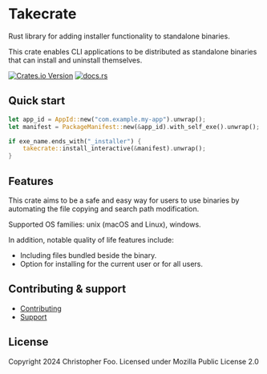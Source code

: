 # Takecrate

Rust library for adding installer functionality to standalone binaries.

This crate enables CLI applications to be distributed as standalone binaries that can install and uninstall themselves.

[![Crates.io Version](https://img.shields.io/crates/v/takecrate)](https://crates.io/crates/takecrate)
[![docs.rs](https://img.shields.io/docsrs/takecrate)](https://docs.rs/takecrate)

## Quick start

```rust
let app_id = AppId::new("com.example.my-app").unwrap();
let manifest = PackageManifest::new(&app_id).with_self_exe().unwrap();

if exe_name.ends_with("_installer") {
    takecrate::install_interactive(&manifest).unwrap();
}
```

## Features

This crate aims to be a safe and easy way for users to use binaries by automating the file copying and search path modification.

Supported OS families: unix (macOS and Linux), windows.

In addition, notable quality of life features include:

* Including files bundled beside the binary.
* Option for installing for the current user or for all users.

## Contributing & support

* [Contributing](https://github.com/chfoo/takecrate/blob/main/.github/CONTRIBUTING.md)
* [Support](https://github.com/chfoo/takecrate/blob/main/.github/SUPPORT.md)

## License

Copyright 2024 Christopher Foo. Licensed under Mozilla Public License 2.0
